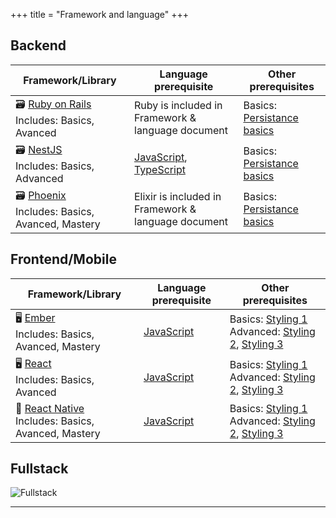 +++
title = "Framework and language"
+++

## Backend

| Framework/Library                                                                                                | Language prerequisite                                                                                                                              | Other prerequisites                                                       |
| ---------------------------------------------------------------------------------------------------------------- | -------------------------------------------------------------------------------------------------------------------------------------------------- | ------------------------------------------------------------------------- |
| 🗃️ [Ruby on Rails](/web_development/skills/framework-and-language/ruby_on_rails/)<br />Includes: Basics, Avanced | Ruby is included in Framework & language document                                                                                                  | Basics: [Persistance basics](/web_development/skills/persistence/basics/) |
| 🗃️ [NestJS](/web_development/skills/framework-and-language/nestjs/)<br />Includes: Basics, Advanced              | [JavaScript](/web_development/skills/framework-and-language/javascript/), [TypeScript](/web_development/skills/framework-and-language/typescript/) | Basics: [Persistance basics](/web_development/skills/persistence/basics/) |
| 🗃️ [Phoenix](/web_development/skills/framework-and-language/elixir/)<br />Includes: Basics, Avanced, Mastery     | Elixir is included in Framework & language document                                                                                                | Basics: [Persistance basics](/web_development/skills/persistence/basics/) |

## Frontend/Mobile

| Framework/Library                                                                                                       | Language prerequisite                                                    | Other prerequisites                                                                                                                                                                                         |
| ----------------------------------------------------------------------------------------------------------------------- | ------------------------------------------------------------------------ | ----------------------------------------------------------------------------------------------------------------------------------------------------------------------------------------------------------- |
| 🖥️ [Ember](/web_development/skills/framework-and-language/ember/)<br />Includes: Basics, Avanced, Mastery               | [JavaScript](/web_development/skills/framework-and-language/javascript/) | Basics: [Styling 1](/web_development/skills/styling/01_junior_i/)<br />Advanced: [Styling 2](/web_development/skills/styling/02_junior_ii/), [Styling 3](/web_development/skills/styling/03_independent_i/) |
| 🖥️ [React](/web_development/skills/framework-and-language/react/)<br />Includes: Basics, Avanced                        | [JavaScript](/web_development/skills/framework-and-language/javascript/) | Basics: [Styling 1](/web_development/skills/styling/01_junior_i/)<br />Advanced: [Styling 2](/web_development/skills/styling/02_junior_ii/), [Styling 3](/web_development/skills/styling/03_independent_i/) |
| 📱 [React Native](/web_development/skills/framework-and-language/react-native/)<br />Includes: Basics, Avanced, Mastery | [JavaScript](/web_development/skills/framework-and-language/javascript/) | Basics: [Styling 1](/web_development/skills/styling/01_junior_i/)<br />Advanced: [Styling 2](/web_development/skills/styling/02_junior_ii/), [Styling 3](/web_development/skills/styling/03_independent_i/) |

## Fullstack

![Fullstack](https://github.com/Selleo/DevPath/raw/master/content/fullstack.png)

<hr />
